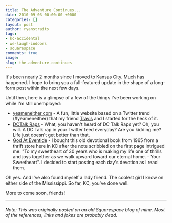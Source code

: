 ```yaml
---
title: The Adventure Continues...
date: 2010-09-03 00:00:00 +0000
categories: []
layout: post
author: ryanstraits
tags:
- kc-accidental
- we-laugh-indoors
- squarespace
comments: true
image: 
slug: the-adventure-continues
---
```

It's been nearly 2 months since I moved to Kansas City. Much has happened. I hope to bring you a full-featured update in the shape of a long-form post within the next few days.

Until then, here is a glimpse of a few of the things I've been working on while I'm still unemployed:

<!-- break -->

* <a href="http://www.yeameneither.com/" target="_blank">yeameneither.com</a> - A fun, little website based on a Twitter trend (#yeameneither) that my friend <a href="http://travisgeary.com/" target="_blank">Travis</a> and I started for the heck of it.
* <a href="http://twitter.Com/dctalkraps" target="_blank">DCTalk Raps</a> - What, you haven't heard of DC Talk Raps yet? Oh, you will. A DC Talk rap in your Twitter feed everyday? Are you kidding me? Life just doesn't get better than that.
* <a href="http://godateventide.Tumblr.Com/" target="_blank">God At Eventide</a> - I bought this old devotional book from 1965 from a thrift store here in KC after the note scribbled on the first page intrigued me: "To my sweetheart of 30 years who is making my life one of thrills and joys together as we walk upward toward our eternal home. - Your Sweetheart". I decided to start posting each day's devotion as I read them.

Oh yes. And I've also found myself a lady friend. The coolest girl I know on either side of the Mississippi. So far, KC, you've done well.

More to come soon, friends!

---

###### _Note: This was originally posted on an old Squarespace blog of mine. Most of the references, links and jokes are probably dead._